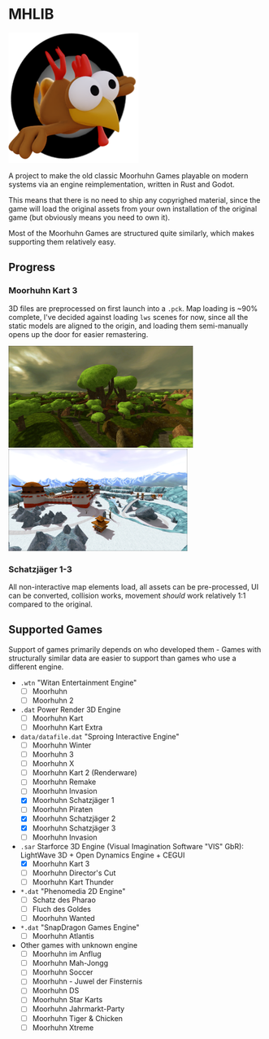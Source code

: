 # MHLIB

![](godot/icon.png)

A project to make the old classic Moorhuhn Games playable
on modern systems via an engine reimplementation, written
in Rust and Godot.

This means that there is no need to ship any copyrighed material, since
the game will load the original assets from your own installation of the
original game (but obviously means you need to own it).

Most of the Moorhuhn Games are structured quite similarly,
which makes supporting them relatively easy.

## Progress

### Moorhuhn Kart 3

3D files are preprocessed on first launch into a `.pck`. Map loading is ~90% complete, I've decided against
loading `lws` scenes for now, since all the static models are aligned to the origin, and loading them semi-manually opens up the door for easier remastering.

<img src="robinhood.png" height="200">
<img src="shimalaya.png" height="200">

### Schatzjäger 1-3

All non-interactive map elements load, all assets can be pre-processed, UI can be converted, collision
works, movement *should* work relatively 1:1 compared to the original.

## Supported Games

Support of games primarily depends on who developed them - Games with structurally similar data are easier to support than games who use a different engine.

* `.wtn` "Witan Entertainment Engine"
	* [ ] Moorhuhn
	* [ ] Moorhuhn 2
* `.dat` Power Render 3D Engine
	* [ ] Moorhuhn Kart
	* [ ] Moorhuhn Kart Extra
* `data/datafile.dat` "Sproing Interactive Engine"
	* [ ] Moorhuhn Winter
	* [ ] Moorhuhn 3
	* [ ] Moorhuhn X
	* [ ] Moorhuhn Kart 2 (Renderware)
	* [ ] Moorhuhn Remake
	* [ ] Moorhuhn Invasion
	* [x] Moorhuhn Schatzjäger 1
	* [ ] Moorhuhn Piraten
	* [x] Moorhuhn Schatzjäger 2
	* [x] Moorhuhn Schatzjäger 3
	* [ ] Moorhuhn Invasion
* `.sar` Starforce 3D Engine (Visual Imagination Software "VIS" GbR): LightWave 3D + Open Dynamics Engine + CEGUI
	* [x] Moorhuhn Kart 3
	* [ ] Moorhuhn Director's Cut
	* [ ] Moorhuhn Kart Thunder
* `*.dat` "Phenomedia 2D Engine"
	* [ ] Schatz des Pharao
	* [ ] Fluch des Goldes
	* [ ] Moorhuhn Wanted
* `*.dat` "SnapDragon Games Engine"
	* [ ] Moorhuhn Atlantis
* Other games with unknown engine
	* [ ] Moorhuhn im Anflug
	* [ ] Moorhuhn Mah-Jongg
	* [ ] Moorhuhn Soccer
	* [ ] Moorhuhn - Juwel der Finsternis
	* [ ] Moorhuhn DS
	* [ ] Moorhuhn Star Karts
	* [ ] Moorhuhn Jahrmarkt-Party
	* [ ] Moorhuhn Tiger & Chicken
	* [ ] Moorhuhn Xtreme
